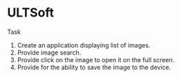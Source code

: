 # ULTSoft
Task
1) Create an application displaying list of images. 
2) Provide image search. 
3) Provide click on the image to open it on the full screen.
4) Provide for the ability to save the image to the device. 